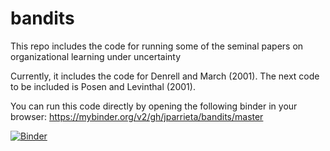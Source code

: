 # bandits
This repo includes the code for running some of the seminal papers on organizational learning under uncertainty

Currently, it includes the code for Denrell and March (2001). The next code to be included is Posen and Levinthal (2001).

You can run this code directly by opening the following binder in your browser:
https://mybinder.org/v2/gh/jparrieta/bandits/master

[![Binder](https://mybinder.org/badge_logo.svg)](https://mybinder.org/v2/gh/jparrieta/bandits/master)
